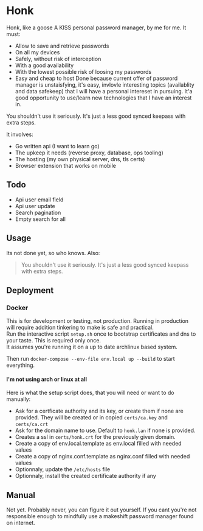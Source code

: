 # Honk

Honk, like a goose
A KISS personal password manager, by me for me.
It must:
  - Allow to save and retrieve passwords
  - On all my devices
  - Safely, without risk of interception
  - With a good availability
  - With the lowest possible risk of loosing my passwords
  - Easy and cheap to host
Done because current offer of password manager is unstaisfying, it's easy, invlovle interesting topics (availablity and data safekeep) that I will have a personal intereset in pursuing.
It'a good opportunity to use/learn new technologies that I have an interest in.

 You shouldn't use it seriously. It's just a less good synced keepass with extra steps.

It involves:
  - Go written api (I want to learn go)
  - The upkeep it needs (reverse proxy, database, ops tooling)
  - The hosting (my own physical server, dns, tls certs)
  - Browser extension that works on mobile

## Todo
- Api user email field
- Api user update
- Search pagination
- Empty search for all

## Usage

Its not done yet, so who knows.
Also:
> You shouldn't use it seriously. It's just a less good synced keepass with extra steps.  

## Deployment

### Docker

This is for development or testing, not production. Running in production will require addition tinkering to make is safe and practical.  
Run the interactive script `setup.sh` once to bootstrap certificates and dns to your taste.  This is required only once.  
It assumes you're running it on a up to date archlinux based system.

Then run `docker-compose --env-file env.local up --build` to start everything.

#### I'm not using arch or linux at all

Here is what the setup script does, that you will need or want to do manually:
- Ask for a certficate authority and its key, or create them if none are provided. They will be created or in copied `certs/ca.key` and `certs/ca.crt`
- Ask for the domain name to use. Default to `honk.lan` if none is provided.
- Creates a ssl in `certs/honk.crt` for the previously given domain.
- Create a copy of env.local.template as env.local filled with needed values
- Create a copy of nginx.conf.template as nginx.conf filled with needed values
- Optionnaly, update the `/etc/hosts` file
- Optionnaly, install the created certificate authority if any

## Manual

Not yet. Probably never, you can figure it out yourself.
If you cant you're not responsible enough to mindfully use a makeshift password manager found on internet.